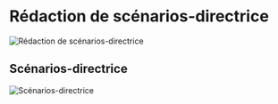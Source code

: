 # Rédaction de scénarios-directrice

![Rédaction de scénarios-directrice](scenarios-directrice-redaction.png)

## Scénarios-directrice
![Scénarios-directrice](scenarios-directrice.png)
